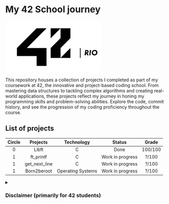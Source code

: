 # My 42 School journey

<img src="assets/logo2.png" width="300">

This repository houses a collection of projects I completed as part of my coursework at 42, the innovative and project-based coding school. From mastering data structures to tackling complex algorithms and creating real-world applications, these projects reflect my journey in honing my programming skills and problem-solving abilities. Explore the code, commit history, and see the progression of my coding proficiency throughout the course.

## List of projects

| **Circle** |  **Projects** |   **Technology**  |    **Status**    | **Grade** |
|:----------:|:-------------:|:-----------------:|:----------------:|:---------:|
|      0     | Libft         | C                 |       Done       |  100/100  |
|      1     | ft_printf     | C                 | Work in progress |   ?/100   |
|      1     | get_next_line | C                 | Work in progress |   ?/100   |
|      1     | Born2beroot   | Operating Systems | Work in progress |   ?/100   |

<details>
<summary><h3>Disclaimer (primarily for 42 students)<h3></summary>
<br>
While collaboration is encouraged, it's essential to emphasize that 42's educational model prioritizes independent problem-solving and individual growth. Please be aware that the code in this repository contains solutions to the assignments from the 42 curriculum. It is essential to uphold academic integrity and adhere to your institution's code of conduct. Copying or submitting this code as your own work goes against the principles of 42 and may have consequences in line with the school's policies. This repository is meant for reference and learning purposes only. Use it responsibly and ensure that you understand and complete your assignments independently.
</details>
